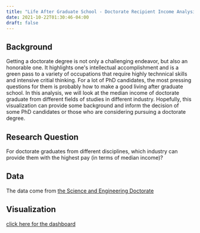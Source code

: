 ```yaml
---
title: "Life After Graduate School - Doctorate Recipient Income Analysis"
date: 2021-10-22T01:30:46-04:00
draft: false
---
```

## Background
Getting a doctorate degree is not only a challenging endeavor, but also an honorable one. It highlights one's intellectual accomplishment and is a green pass to a variety of occupations that require highly technnical skills and intensive critial thinking. For a lot of PhD candidates, the most pressing questions for them is probably how to make a good living after graduate school. In this analysis, we will look at the median income of doctorate graduate from different fields of studies in different industry. Hopefully, this visualization can provide some background and inform the decision of some PhD candidates or those who are considering pursuing a doctorate degree. 
## Research Question
For doctorate graduates from different disciplines, which industry can provide them with the highest pay (in terms of median income)?
## Data
The data come from [the Science and Engineering Doctorate]( https://ncses.nsf.gov/pubs/nsf19301/data)
## Visualization
[click here for the dashboard]( https://biostats823-hw4.herokuapp.com/)